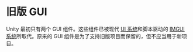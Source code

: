 旧版 GUI
===

Unity 最初只有两个 GUI 组件。这些组件已被现代 [UI 系统](UISystem.html)和脚本驱动的 [IMGUI 系统](GUIScriptingGuide.html)所取代。原来的 GUI 组件是为了支持旧版项目而保留的，但不应当用于新项目。




